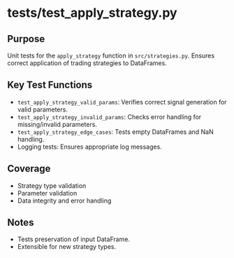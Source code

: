 # tests/test_apply_strategy.py

## Purpose
Unit tests for the `apply_strategy` function in `src/strategies.py`. Ensures correct application of trading strategies to DataFrames.

## Key Test Functions
- `test_apply_strategy_valid_params`: Verifies correct signal generation for valid parameters.
- `test_apply_strategy_invalid_params`: Checks error handling for missing/invalid parameters.
- `test_apply_strategy_edge_cases`: Tests empty DataFrames and NaN handling.
- Logging tests: Ensures appropriate log messages.

## Coverage
- Strategy type validation
- Parameter validation
- Data integrity and error handling

## Notes
- Tests preservation of input DataFrame.
- Extensible for new strategy types.
